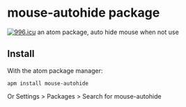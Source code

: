 # mouse-autohide package
[![996.icu](https://img.shields.io/badge/link-996.icu-red.svg)](https://996.icu)
an atom package, auto hide mouse when not use

## Install
With the atom package manager:

```
apm install mouse-autohide
```
Or Settings > Packages > Search for mouse-autohide
